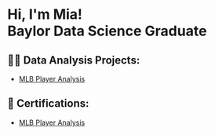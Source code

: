<h1>Hi, I'm Mia! <br/><a>Baylor Data Science Graduate</a>

<h2>👩‍💻 Data Analysis Projects:</h2>

- <b></b>[MLB Player Analysis](https://github.com/miaschulze/MLB-Data-Analysis)
 
<h2>📄 Certifications:</h2>

- <b></b>[MLB Player Analysis](https://github.com/joshmadakor1/Algorithms-Practice)
